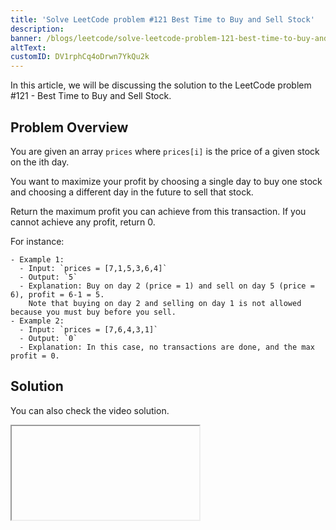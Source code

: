 ```yaml
---
title: 'Solve LeetCode problem #121 Best Time to Buy and Sell Stock'
description:
banner: /blogs/leetcode/solve-leetcode-problem-121-best-time-to-buy-and-sell-stock/banner.png
altText:
customID: DV1rphCq4oDrwn7YkQu2k
---
```


In this article, we will be discussing the solution to the LeetCode problem #121 - Best Time to Buy and Sell Stock.

## Problem Overview

You are given an array `prices` where `prices[i]` is the price of a given stock on the ith day.

You want to maximize your profit by choosing a single day to buy one stock and choosing a different day in the future to sell that stock.

Return the maximum profit you can achieve from this transaction. If you cannot achieve any profit, return 0.

For instance:

```
- Example 1:
  - Input: `prices = [7,1,5,3,6,4]`
  - Output: `5`
  - Explanation: Buy on day 2 (price = 1) and sell on day 5 (price = 6), profit = 6-1 = 5.
    Note that buying on day 2 and selling on day 1 is not allowed because you must buy before you sell.
- Example 2:
  - Input: `prices = [7,6,4,3,1]`
  - Output: `0`
  - Explanation: In this case, no transactions are done, and the max profit = 0.
```

## Solution

You can also check the video solution.

<Iframe videoID="sHvm5sX3ndo" />

The idea of stocks are that you buy them on low price and sell that on high price.
Basically we just need to find the lowest price and the highest price after that day.

The algorithm is as follows:

- Initialize the max profit and the lowest price to 0
- Loop over the array
  - Check if the index is 0
    - If yes then set the lowest price to the current price and return
    - If not then
      - Calculate the profit by subtracting the current price from the lowest prices
      - Set the lowest price to the minimum of the current price and the lowest prices
      - Set the max profit to the maximum of the profit and the max profit
- Return the max profit

```javascript
/**
 * @param {number[]} prices
 * @return {number}
 */
var maxProfit = function (prices) {
	let maxProfit = 0
	let lowestPrice = 0

	prices.forEach((price, index) => {
		if (!index) {
			lowestPrice = price
			return
		}

		const profit = price - lowestPrice
		lowestPrice = Math.min(lowestPrice, price)
		maxProfit = Math.max(profit, maxProfit)
	})

	return maxProfit
}
```
